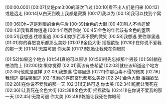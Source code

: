 [00:00.000]
[00:07]又是pm3:00的班次飞过
[00:10]看不出人们是归来
[00:13]或是远走
[00:14]从白天到晚上我都是寂寞
[00:17]我以为
[00:18]我可以找到个窝

[00:36]Oh~这是刺眼的金色午后
[00:39]金色的大街
[00:40]叫人不肯逗留
[00:43]我看着你逍遥
[00:44]然后你说
[00:45]金色的年代该有金色的堕落
[00:51]我想逃 往哪里逃
[00:54]你那百毒不侵的微笑
[00:58]我想逃 要往哪里逃
[01:01]你的喜怒哀乐都那么美妙
[01:07]!金色大街 摇摇欲坠
[01:10]!在你说不爱我的那一天
[01:14]!无路可退 你太美
[01:17]!乾脆让我死在你眼前

[01:52]如果这个地方
[01:54]真的可以原谅
[01:56]得先忘掉那个男孩
[01:58]躺在柏油路上
[02:00]如果你觉得
[02:01]真该有些希望
[02:03]就应该知道这个地方
[02:05]他就是这样
[02:09]我想逃 往哪里逃
[02:11]你那百毒不侵的微笑
[02:16]我想逃 要往哪里逃
[02:18]你的喜怒哀乐都那么美妙
[02:24]!金色大街 摇摇欲坠
[02:28]!在你说不爱我的那一天
[02:31]!无路可退 你太美
[02:34]!乾脆让我死在
[02:36]!让我死在金色大街
[02:38]!金色大街 摇摇欲坠
[02:41]!在你说不爱我的那一天
[02:45]!无路可退 你太美
[02:48]!乾脆让我死在你眼前